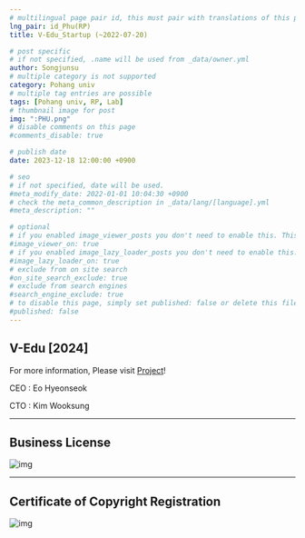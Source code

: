 ```yaml
---
# multilingual page pair id, this must pair with translations of this page. (This name must be unique)
lng_pair: id_Phu(RP)
title: V-Edu_Startup (~2022-07-20)

# post specific
# if not specified, .name will be used from _data/owner.yml
author: Songjunsu
# multiple category is not supported
category: Pohang univ
# multiple tag entries are possible
tags: [Pohang univ, RP, Lab]
# thumbnail image for post
img: ":PHU.png"
# disable comments on this page
#comments_disable: true

# publish date
date: 2023-12-18 12:00:00 +0900

# seo
# if not specified, date will be used.
#meta_modify_date: 2022-01-01 10:04:30 +0900
# check the meta_common_description in _data/lang/[language].yml
#meta_description: ""

# optional
# if you enabled image_viewer_posts you don't need to enable this. This is only if image_viewer_posts = false
#image_viewer_on: true
# if you enabled image_lazy_loader_posts you don't need to enable this. This is only if image_lazy_loader_posts = false
#image_lazy_loader_on: true
# exclude from on site search
#on_site_search_exclude: true
# exclude from search engines
#search_engine_exclude: true
# to disable this page, simply set published: false or delete this file
#published: false
---
```

<!-- outline-start -->
## V-Edu [2024]

For more information, Please visit [Project](https://junsusong98.github.io/ko/tabs/projects.html#id_Lab)!

CEO : Eo Hyeonseok

CTO : Kim Wooksung

***

## Business License

![img](:V-Edu_startup.jpeg)

***

## Certificate of Copyright Registration

![img](:patent.jpeg)
